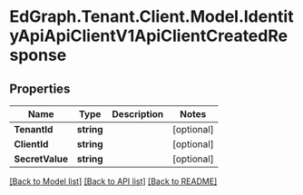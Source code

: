 # EdGraph.Tenant.Client.Model.IdentityApiApiClientV1ApiClientCreatedResponse

## Properties

Name | Type | Description | Notes
------------ | ------------- | ------------- | -------------
**TenantId** | **string** |  | [optional] 
**ClientId** | **string** |  | [optional] 
**SecretValue** | **string** |  | [optional] 

[[Back to Model list]](../README.md#documentation-for-models) [[Back to API list]](../README.md#documentation-for-api-endpoints) [[Back to README]](../README.md)

